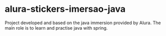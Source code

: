 # alura-stickers-imersao-java
Project developed and based on the java immersion provided by Alura. The main role is to learn and practise java with spring.
